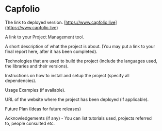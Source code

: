 
# Capfolio
The link to deployed version. [https://www.capfolio.live](https://www.capfolio.live)

A link to your Project Management tool.

A short description of what the project is about. (You may put a link to your final report here, after it has been completed).

Technologies that are used to build the project (include the languages used, the libraries and their versions).

Instructions on how to install and setup the project (specify all dependencies).

Usage Examples (if available).

URL of the website where the project has been deployed (if applicable).

Future Plan (Ideas for future releases)

Acknowledgements (if any) - You can list tutorials used, projects referred to, people consulted etc.


